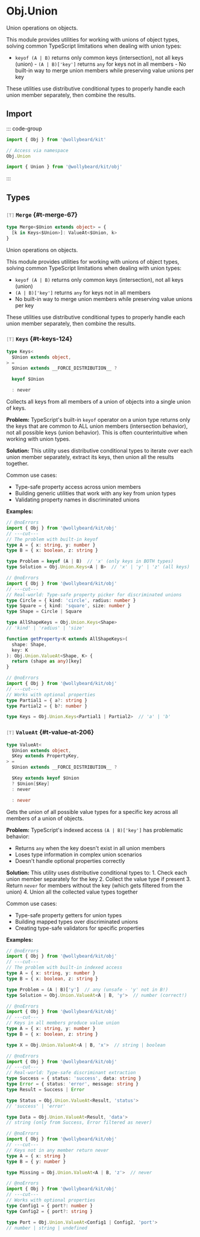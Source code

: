 # Obj.Union

Union operations on objects.

This module provides utilities for working with unions of object types, solving common TypeScript limitations when dealing with union types:

- `keyof (A | B)` returns only common keys (intersection), not all keys (union) - `(A | B)['key']` returns `any` for keys not in all members - No built-in way to merge union members while preserving value unions per key

These utilities use distributive conditional types to properly handle each union member separately, then combine the results.

## Import

::: code-group

```typescript [Namespace]
import { Obj } from '@wollybeard/kit'

// Access via namespace
Obj.Union
```

```typescript [Barrel]
import { Union } from '@wollybeard/kit/obj'
```

:::

## Types

### <span style="opacity: 0.6; font-weight: normal; font-size: 0.85em;">`[T]`</span> `Merge`<SourceLink inline href="https://github.com/jasonkuhrt/kit/blob/main/./src/domains/obj/union.ts#L67" /> {#t-merge-67}

```typescript
type Merge<$Union extends object> = {
  [k in Keys<$Union>]: ValueAt<$Union, k>
}
```

Union operations on objects.

This module provides utilities for working with unions of object types, solving common TypeScript limitations when dealing with union types:

- `keyof (A | B)` returns only common keys (intersection), not all keys (union)
- `(A | B)['key']` returns `any` for keys not in all members
- No built-in way to merge union members while preserving value unions per key

These utilities use distributive conditional types to properly handle each union member separately, then combine the results.

### <span style="opacity: 0.6; font-weight: normal; font-size: 0.85em;">`[T]`</span> `Keys`<SourceLink inline href="https://github.com/jasonkuhrt/kit/blob/main/./src/domains/obj/union.ts#L124" /> {#t-keys-124}

```typescript
type Keys<
  $Union extends object,
> =
  $Union extends __FORCE_DISTRIBUTION__ ?

  keyof $Union

  : never
```

Collects all keys from all members of a union of objects into a single union of keys.

**Problem:** TypeScript's built-in `keyof` operator on a union type returns only the keys that are common to ALL union members (intersection behavior), not all possible keys (union behavior). This is often counterintuitive when working with union types.

**Solution:** This utility uses distributive conditional types to iterate over each union member separately, extract its keys, then union all the results together.

Common use cases:

- Type-safe property access across union members
- Building generic utilities that work with any key from union types
- Validating property names in discriminated unions

**Examples:**

```typescript twoslash
// @noErrors
import { Obj } from '@wollybeard/kit/obj'
// ---cut---
// The problem with built-in keyof
type A = { x: string, y: number }
type B = { x: boolean, z: string }

type Problem = keyof (A | B)  // 'x' (only keys in BOTH types)
type Solution = Obj.Union.Keys<A | B>  // 'x' | 'y' | 'z' (all keys)
```

```typescript twoslash
// @noErrors
import { Obj } from '@wollybeard/kit/obj'
// ---cut---
// Real-world: Type-safe property picker for discriminated unions
type Circle = { kind: 'circle', radius: number }
type Square = { kind: 'square', size: number }
type Shape = Circle | Square

type AllShapeKeys = Obj.Union.Keys<Shape>
// 'kind' | 'radius' | 'size'

function getProperty<K extends AllShapeKeys>(
  shape: Shape,
  key: K
): Obj.Union.ValueAt<Shape, K> {
  return (shape as any)[key]
}
```

```typescript twoslash
// @noErrors
import { Obj } from '@wollybeard/kit/obj'
// ---cut---
// Works with optional properties
type Partial1 = { a?: string }
type Partial2 = { b?: number }

type Keys = Obj.Union.Keys<Partial1 | Partial2>  // 'a' | 'b'
```

### <span style="opacity: 0.6; font-weight: normal; font-size: 0.85em;">`[T]`</span> `ValueAt`<SourceLink inline href="https://github.com/jasonkuhrt/kit/blob/main/./src/domains/obj/union.ts#L206" /> {#t-value-at-206}

```typescript
type ValueAt<
  $Union extends object,
  $Key extends PropertyKey,
> =
  $Union extends __FORCE_DISTRIBUTION__ ?

  $Key extends keyof $Union
  ? $Union[$Key]
  : never

  : never
```

Gets the union of all possible value types for a specific key across all members of a union of objects.

**Problem:** TypeScript's indexed access `(A | B)['key']` has problematic behavior:

- Returns `any` when the key doesn't exist in all union members
- Loses type information in complex union scenarios
- Doesn't handle optional properties correctly

**Solution:** This utility uses distributive conditional types to: 1. Check each union member separately for the key 2. Collect the value type if present 3. Return `never` for members without the key (which gets filtered from the union) 4. Union all the collected value types together

Common use cases:

- Type-safe property getters for union types
- Building mapped types over discriminated unions
- Creating type-safe validators for specific properties

**Examples:**

```typescript twoslash
// @noErrors
import { Obj } from '@wollybeard/kit/obj'
// ---cut---
// The problem with built-in indexed access
type A = { x: string, y: number }
type B = { x: boolean, z: string }

type Problem = (A | B)['y']  // any (unsafe - 'y' not in B!)
type Solution = Obj.Union.ValueAt<A | B, 'y'>  // number (correct!)
```

```typescript twoslash
// @noErrors
import { Obj } from '@wollybeard/kit/obj'
// ---cut---
// Keys in all members produce value union
type A = { x: string, y: number }
type B = { x: boolean, z: string }

type X = Obj.Union.ValueAt<A | B, 'x'>  // string | boolean
```

```typescript twoslash
// @noErrors
import { Obj } from '@wollybeard/kit/obj'
// ---cut---
// Real-world: Type-safe discriminant extraction
type Success = { status: 'success', data: string }
type Error = { status: 'error', message: string }
type Result = Success | Error

type Status = Obj.Union.ValueAt<Result, 'status'>
// 'success' | 'error'

type Data = Obj.Union.ValueAt<Result, 'data'>
// string (only from Success, Error filtered as never)
```

```typescript twoslash
// @noErrors
import { Obj } from '@wollybeard/kit/obj'
// ---cut---
// Keys not in any member return never
type A = { x: string }
type B = { y: number }

type Missing = Obj.Union.ValueAt<A | B, 'z'>  // never
```

```typescript twoslash
// @noErrors
import { Obj } from '@wollybeard/kit/obj'
// ---cut---
// Works with optional properties
type Config1 = { port?: number }
type Config2 = { port?: string }

type Port = Obj.Union.ValueAt<Config1 | Config2, 'port'>
// number | string | undefined
```
